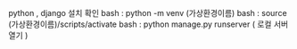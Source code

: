 python , django 설치 확인
bash : python -m venv (가상환경이름)
bash : source (가상환경이름)/scripts/activate
bash : python manage.py runserver ( 로컬 서버 열기 )



